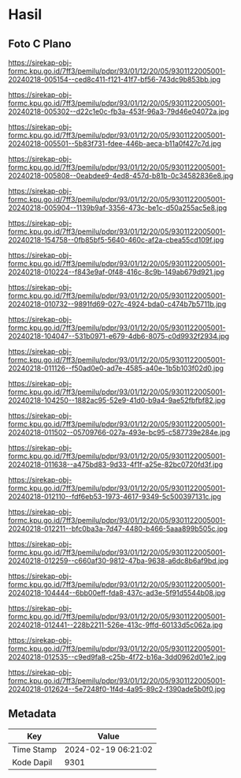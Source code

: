 # Hasil

## Foto C Plano

https://sirekap-obj-formc.kpu.go.id/7ff3/pemilu/pdpr/93/01/12/20/05/9301122005001-20240218-005154--ced8c411-f121-41f7-bf56-743dc9b853bb.jpg

https://sirekap-obj-formc.kpu.go.id/7ff3/pemilu/pdpr/93/01/12/20/05/9301122005001-20240218-005302--d22c1e0c-fb3a-453f-96a3-79d46e04072a.jpg

https://sirekap-obj-formc.kpu.go.id/7ff3/pemilu/pdpr/93/01/12/20/05/9301122005001-20240218-005501--5b83f731-fdee-446b-aeca-b11a0f427c7d.jpg

https://sirekap-obj-formc.kpu.go.id/7ff3/pemilu/pdpr/93/01/12/20/05/9301122005001-20240218-005808--0eabdee9-4ed8-457d-b81b-0c34582836e8.jpg

https://sirekap-obj-formc.kpu.go.id/7ff3/pemilu/pdpr/93/01/12/20/05/9301122005001-20240218-005904--1139b9af-3356-473c-be1c-d50a255ac5e8.jpg

https://sirekap-obj-formc.kpu.go.id/7ff3/pemilu/pdpr/93/01/12/20/05/9301122005001-20240218-154758--0fb85bf5-5640-460c-af2a-cbea55cd109f.jpg

https://sirekap-obj-formc.kpu.go.id/7ff3/pemilu/pdpr/93/01/12/20/05/9301122005001-20240218-010224--f843e9af-0f48-416c-8c9b-149ab679d921.jpg

https://sirekap-obj-formc.kpu.go.id/7ff3/pemilu/pdpr/93/01/12/20/05/9301122005001-20240218-010732--9891fd69-027c-4924-bda0-c474b7b5711b.jpg

https://sirekap-obj-formc.kpu.go.id/7ff3/pemilu/pdpr/93/01/12/20/05/9301122005001-20240218-104047--531b0971-e679-4db6-8075-c0d9932f2934.jpg

https://sirekap-obj-formc.kpu.go.id/7ff3/pemilu/pdpr/93/01/12/20/05/9301122005001-20240218-011126--f50ad0e0-ad7e-4585-a40e-1b5b103f02d0.jpg

https://sirekap-obj-formc.kpu.go.id/7ff3/pemilu/pdpr/93/01/12/20/05/9301122005001-20240218-104250--1882ac95-52e9-41d0-b9a4-9ae52fbfbf82.jpg

https://sirekap-obj-formc.kpu.go.id/7ff3/pemilu/pdpr/93/01/12/20/05/9301122005001-20240218-011502--05709766-027a-493e-bc95-c587739e284e.jpg

https://sirekap-obj-formc.kpu.go.id/7ff3/pemilu/pdpr/93/01/12/20/05/9301122005001-20240218-011638--a475bd83-9d33-4f1f-a25e-82bc0720fd3f.jpg

https://sirekap-obj-formc.kpu.go.id/7ff3/pemilu/pdpr/93/01/12/20/05/9301122005001-20240218-012110--fdf6eb53-1973-4617-9349-5c500397131c.jpg

https://sirekap-obj-formc.kpu.go.id/7ff3/pemilu/pdpr/93/01/12/20/05/9301122005001-20240218-012211--bfc0ba3a-7d47-4480-b466-5aaa899b505c.jpg

https://sirekap-obj-formc.kpu.go.id/7ff3/pemilu/pdpr/93/01/12/20/05/9301122005001-20240218-012259--c660af30-9812-47ba-9638-a6dc8b6af9bd.jpg

https://sirekap-obj-formc.kpu.go.id/7ff3/pemilu/pdpr/93/01/12/20/05/9301122005001-20240218-104444--6bb00eff-fda8-437c-ad3e-5f91d5544b08.jpg

https://sirekap-obj-formc.kpu.go.id/7ff3/pemilu/pdpr/93/01/12/20/05/9301122005001-20240218-012441--228b2211-526e-413c-9ffd-60133d5c062a.jpg

https://sirekap-obj-formc.kpu.go.id/7ff3/pemilu/pdpr/93/01/12/20/05/9301122005001-20240218-012535--c9ed9fa8-c25b-4f72-b16a-3dd0962d01e2.jpg

https://sirekap-obj-formc.kpu.go.id/7ff3/pemilu/pdpr/93/01/12/20/05/9301122005001-20240218-012624--5e7248f0-1f4d-4a95-89c2-f390ade5b0f0.jpg


## Metadata

| Key        | Value               |
| ---------- | ------------------- |
| Time Stamp | 2024-02-19 06:21:02 |
| Kode Dapil | 9301                |



